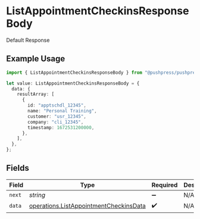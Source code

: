 # ListAppointmentCheckinsResponseBody

Default Response

## Example Usage

```typescript
import { ListAppointmentCheckinsResponseBody } from "@pushpress/pushpress/models/operations";

let value: ListAppointmentCheckinsResponseBody = {
  data: {
    resultArray: [
      {
        id: "apptschdl_12345",
        name: "Personal Training",
        customer: "usr_12345",
        company: "cli_12345",
        timestamp: 1672531200000,
      },
    ],
  },
};
```

## Fields

| Field                                                                                            | Type                                                                                             | Required                                                                                         | Description                                                                                      |
| ------------------------------------------------------------------------------------------------ | ------------------------------------------------------------------------------------------------ | ------------------------------------------------------------------------------------------------ | ------------------------------------------------------------------------------------------------ |
| `next`                                                                                           | *string*                                                                                         | :heavy_minus_sign:                                                                               | N/A                                                                                              |
| `data`                                                                                           | [operations.ListAppointmentCheckinsData](../../models/operations/listappointmentcheckinsdata.md) | :heavy_check_mark:                                                                               | N/A                                                                                              |